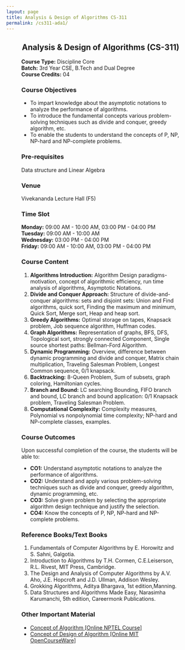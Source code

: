 ```yaml
---
layout: page
title: Analysis & Design of Algorithms CS-311
permalink: /cs311-ada1/
---
```


<div style="margin: 0 8%;">

<div style="text-align:center"><h2>Analysis & Design of Algorithms (CS-311)</h2></div>

<p>
  <b>Course Type:</b> Discipline Core<br>
  <b>Batch:</b> 3rd Year CSE, B.Tech and Dual Degree<br>
  <b>Course Credits:</b> 04
</p>

<h3>Course Objectives</h3>
<ul>
  <li>To impart knowledge about the asymptotic notations to analyze the performance of algorithms.</li>
  <li>To introduce the fundamental concepts various problem-solving techniques such as divide and conquer, greedy algorithm, etc.</li>
  <li>To enable the students to understand the concepts of P, NP, NP-hard and NP-complete problems.</li>
</ul>

<h3>Pre-requisites</h3>
<p>Data structure and Linear Algebra</p>

<h3>Venue</h3>
<p>Vivekananda Lecture Hall (F5)</p>

<h3>Time Slot</h3>
<p>
  <b>Monday:</b> 09:00 AM - 10:00 AM, 03:00 PM - 04:00 PM<br> 
  <b>Tuesday:</b> 09:00 AM - 10:00 AM<br>
  <b>Wednesday:</b> 03:00 PM - 04:00 PM<br>
  <b>Friday:</b> 09:00 AM - 10:00 AM, 03:00 PM - 04:00 PM<br> 
</p>

<h3>Course Content</h3>
<ol>
  <li>
    <b>Algorithms Introduction:</b> Algorithm Design paradigms- motivation, concept of algorithmic efficiency, run time analysis of algorithms, Asymptotic Notations.
  </li>
  <li>
    <b>Divide and Conquer Approach:</b> Structure of divide-and-conquer algorithms: sets and disjoint sets: Union and Find algorithms, quick sort, Finding the maximum and minimum, Quick Sort, Merge sort, Heap and heap sort.
  </li>
  <li>
    <b>Greedy Algorithms:</b> Optimal storage on tapes, Knapsack problem, Job sequence algorithm, Huffman codes.
  </li>
  <li>
    <b>Graph Algorithms:</b> Representation of graphs, BFS, DFS, Topological sort, strongly connected Component, Single source shortest paths: Bellman-Ford Algorithm.
  </li>
  <li>
    <b>Dynamic Programming:</b> Overview, difference between dynamic programming and divide and conquer, Matrix chain multiplication, Traveling Salesman Problem, Longest Common sequence, 0/1 knapsack.
  </li>
  <li>
    <b>Backtracking:</b> 8-Queen Problem, Sum of subsets, graph coloring, Hamiltonian cycles.
  </li>
  <li>
    <b>Branch and Bound:</b> LC searching Bounding, FIFO branch and bound, LC branch and bound application: 0/1 Knapsack problem, Traveling Salesman Problem.
  </li>
  <li>
    <b>Computational Complexity:</b> Complexity measures, Polynomial vs nonpolynomial time complexity; NP-hard and NP-complete classes, examples.
  </li>
</ol>

<h3>Course Outcomes</h3>
<p>Upon successful completion of the course, the students will be able to:</p>
<ul>
  <li><b>CO1:</b> Understand asymptotic notations to analyze the performance of algorithms.</li>
  <li><b>CO2:</b> Understand and apply various problem-solving techniques such as divide and conquer, greedy algorithm, dynamic programming, etc.</li>
  <li><b>CO3:</b> Solve given problem by selecting the appropriate algorithm design technique and justify the selection.</li>
  <li><b>CO4:</b> Know the concepts of P, NP, NP-hard and NP-complete problems.</li>
</ul>

<h3>Reference Books/Text Books</h3>
<ol>
  <li>Fundamentals of Computer Algorithms by E. Horowitz and S. Sahni, Galgotia.</li>
  <li>Introduction to Algorithms by T.H. Cormen, C.E.Leiserson, R.L. Rivest, MIT Press, Cambridge.</li>
  <li>The Design and Analysis of Computer Algorithms by A.V. Aho, J.E. Hopcroft and J.D. Ullman, Addison Wesley.</li>
  <li>Grokking Algorithms, Aditya Bhargava, 1st edition,Manning.</li>
  <li>Data Structures and Algorithms Made Easy, Narasimha Karumanchi, 5th edition, Careermonk Publications.</li>
</ol>

<h3>Other Important Material</h3>
<ul>
  <li><a href="https://nptel.ac.in/courses/106101060">Concept of Algorithm [Online NPTEL Course]</a></li>
  <li><a href="https://ocw.mit.edu/courses/6-046j-design-and-analysis-of-algorithms-spring-2015/">Concept of Design of Algorithm [Online MIT OpenCourseWare]</a></li>
</ul>

</div>
